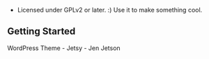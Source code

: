 * Licensed under GPLv2 or later. :) Use it to make something cool.

Getting Started
---------------
WordPress Theme - Jetsy - Jen Jetson
